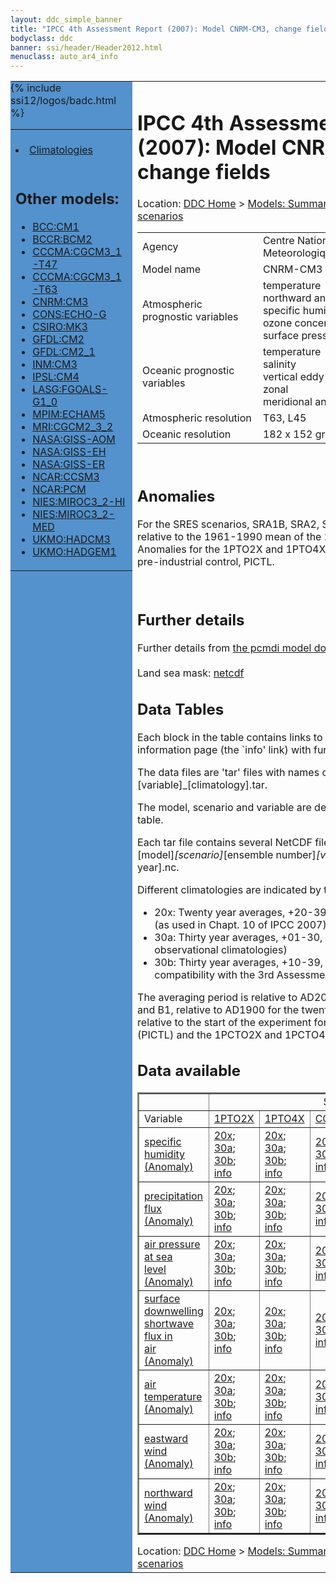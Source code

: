 ```yaml
---
layout: ddc_simple_banner
title: "IPCC 4th Assessment Report (2007): Model CNRM-CM3, change fields"
bodyclass: ddc
banner: ssi/header/Header2012.html
menuclass: auto_ar4_info
---
```



<table width="100%" border="0" cellspacing="0" cellpadding="0" style="border-collapse: collapse;">
<tr style="margin:0;padding:0;border:0;">
<td style="margin:0;padding:0;border:0;height:1pt;width:150pt;background:#5492CD;" valign="top" >

<div id="lh-col2" class="auto_ar4_info">
<table class="menumain" bgcolor="#5492CD" cellspacing="0" width="100%" border="0">
<tr><td>

<br/>
<li><a href="model-CNRM-CM3.html">Climatologies</a></li><br/>

<h2> Other models:</h2>
<ul>
<li><a href="model-BCC-CM1-change.html">BCC:CM1</a></li>
<li><a href="model-BCCR-BCM2-change.html">BCCR:BCM2</a></li>
<li><a href="model-CCCMA-CGCM3_1-T47-change.html">CCCMA:CGCM3_1-T47</a></li>
<li><a href="model-CCCMA-CGCM3_1-T63-change.html">CCCMA:CGCM3_1-T63</a></li>
<li><a href="model-CNRM-CM3-change.html">CNRM:CM3</a></li>
<li><a href="model-CONS-ECHO-G-change.html">CONS:ECHO-G</a></li>
<li><a href="model-CSIRO-MK3-change.html">CSIRO:MK3</a></li>
<li><a href="model-GFDL-CM2-change.html">GFDL:CM2</a></li>
<li><a href="model-GFDL-CM2_1-change.html">GFDL:CM2_1</a></li>
<li><a href="model-INM-CM3-change.html">INM:CM3</a></li>
<li><a href="model-IPSL-CM4-change.html">IPSL:CM4</a></li>
<li><a href="model-LASG-FGOALS-G1_0-change.html">LASG:FGOALS-G1_0</a></li>
<li><a href="model-MPIM-ECHAM5-change.html">MPIM:ECHAM5</a></li>
<li><a href="model-MRI-CGCM2_3_2-change.html">MRI:CGCM2_3_2</a></li>
<li><a href="model-NASA-GISS-AOM-change.html">NASA:GISS-AOM</a></li>
<li><a href="model-NASA-GISS-EH-change.html">NASA:GISS-EH</a></li>
<li><a href="model-NASA-GISS-ER-change.html">NASA:GISS-ER</a></li>
<li><a href="model-NCAR-CCSM3-change.html">NCAR:CCSM3</a></li>
<li><a href="model-NCAR-PCM-change.html">NCAR:PCM</a></li>
<li><a href="model-NIES-MIROC3_2-HI-change.html">NIES:MIROC3_2-HI</a></li>
<li><a href="model-NIES-MIROC3_2-MED-change.html">NIES:MIROC3_2-MED</a></li>
<li><a href="model-UKMO-HADCM3-change.html">UKMO:HADCM3</a></li>
<li><a href="model-UKMO-HADGEM1-change.html">UKMO:HADGEM1</a></li>
</ul>

</td></tr> 
{% include ssi12/logos/badc.html %}
</table>
</div>
</td>
<td><h1>IPCC 4th Assessment Report (2007): Model CNRM-CM3, change fields</h1>

<!-- Breadcrumb1 -->
<div id="breadcrumb1" align="left">
Location: <a href="/index.html">DDC Home</a> > <a href="/sim/gcm_clim/">Models: Summary Data</a>
> <a href="/sim/gcm_clim/SRES_AR4/index.html">AR4 (2007): SRES scenarios</a>
</div>
<!-- End of Breadcrumb1 --><table class="meta-data-table">
<tr>
     <td class="meta-table-col1">Agency</td><td> Centre National de Recherches Meteorologiques, Meteo France, France</td>
</tr>
<tr>
     <td class="meta-table-col1">Model name</td><td> CNRM-CM3</td>
</tr>
<tr>
     <td class="meta-table-col1">Atmospheric prognostic variables</td><td> temperature<br/>
 northward and eastward wind components<br/>
 specific humidity<br/>
 ozone concentration<br/>
 surface pressure</td>
</tr>
<tr>
     <td class="meta-table-col1">Oceanic prognostic variables</td><td> temperature<br/>
 salinity<br/>
 vertical eddy viscosity (TKE scheme)<br/>
 zonal<br/>
 meridional and vertical velocity components.</td>
</tr>
<tr>
     <td class="meta-table-col1">Atmospheric resolution</td><td>  T63, L45</td>
</tr>
<tr>
     <td class="meta-table-col1">Oceanic resolution</td><td> 182 x 152 grid</td>
</tr>
</table>
<br/>

<h2>Anomalies</h2>

For the SRES scenarios, SRA1B, SRA2, SRB1, anomalies are calculated relative to
the 1961-1990 mean of the 20th century simulation, 20C3M. Anomalies for the
1PTO2X and 1PTO4X scenarios are relative to the pre-industrial control, PICTL.

<br/>
<h2>Further details</h2>
    Further details from <a href="http://www-pcmdi.llnl.gov/ipcc/model_documentation/ipcc_model_documentation.php">
          the pcmdi model documentation page</a>
<br/>
<br/>Land sea mask: <a href="/cgi-bin/downl/ar4_nc/sftlf/CNCM3_sftlf.nc">netcdf</a><br/>
<h2> Data Tables</h2>

Each block in the table contains links to one or more data files and
to one information page (the `info' link) with further information.
<p/>

The data files are 'tar' files with names of the form
[model]_[scenario]_[variable]_[climatology].tar.
<p/>

The model, scenario and variable are determined by the position in
the table.
<p/>

Each tar file contains several NetCDF files with names of the form:
[model]_[scenario]_[ensemble number]_[variable]_[start-year]-[end-year].nc.
<p/>

Different climatologies are indicated by the links within each table entry.
<ul>
<li>20x: Twenty year averages, +20-39, +46-65, +80-99, +180-199 (as used in Chapt. 10 of IPCC 2007)</li>
<li>30a: Thirty year averages, +01-30, +31-60, +61-90 (as used in the observational climatologies)</li>
<li>30b: Thirty year averages, +10-39, +40-69, +70-99 (for compatibility with the 3rd Assessment Report)</li>
</ul>
The averaging period is relative to AD2000 for SRES scenarios A1B, A2 and B1,
relative to AD1900 for the twentieth century run (20C3M) and relative to the
start of the experiment for the pre-industrial control (PICTL) and the
1PCTO2X and 1PCTO4X runs.
<p/>

<h2>Data available</h2>

<table class="data-table"  border="2">
<tr><td></td>
<td colspan="6" align="center">Scenario</td>
</tr>
<tr><td>Variable</td>
      <td><a href="scenario-1PTO2X-change.html">1PTO2X</a></td>
      <td><a href="scenario-1PTO4X-change.html">1PTO4X</a></td>
      <td><a href="scenario-COMMIT-change.html">COMMIT</a></td>
      <td><a href="scenario-SRA1B-change.html">SRA1B</a></td>
      <td><a href="scenario-SRA2-change.html">SRA2</a></td>
      <td><a href="scenario-SRB1-change.html">SRB1</a></td>
</tr>
<tr><td class="data-table-col1"><a href="var-specific_humidity-change.html">specific<br/> humidity (Anomaly)</a></td>
      <td class="data-table-item">
      <a href="/cgi-bin/downl/ar4_nc/huss-change/CNCM3_1PTO2X_huss-change_oc20x.tar">20x</a>;
      <a href="/cgi-bin/downl/ar4_nc/huss-change/CNCM3_1PTO2X_huss-change_oc30a.tar">30a</a>;
      <a href="/cgi-bin/downl/ar4_nc/huss-change/CNCM3_1PTO2X_huss-change_oc30b.tar">30b</a>;
      <a href="/ar4/info/CNRM-CM3_1PTO2X_huss.html">info</a></td>
      <td class="data-table-item">
      <a href="/cgi-bin/downl/ar4_nc/huss-change/CNCM3_1PTO4X_huss-change_oc20x.tar">20x</a>;
      <a href="/cgi-bin/downl/ar4_nc/huss-change/CNCM3_1PTO4X_huss-change_oc30a.tar">30a</a>;
      <a href="/cgi-bin/downl/ar4_nc/huss-change/CNCM3_1PTO4X_huss-change_oc30b.tar">30b</a>;
      <a href="/ar4/info/CNRM-CM3_1PTO4X_huss.html">info</a></td>
      <td class="data-table-item">
      <a href="/cgi-bin/downl/ar4_nc/huss-change/CNCM3_COMMIT_huss-change_c20x.tar">20x</a>;
      <a href="/cgi-bin/downl/ar4_nc/huss-change/CNCM3_COMMIT_huss-change_c30b.tar">30b</a>;
      <a href="/ar4/info/CNRM-CM3_COMMIT_huss.html">info</a></td>
      <td class="data-table-item">
      <a href="/cgi-bin/downl/ar4_nc/huss-change/CNCM3_SRA1B_huss-change_c20x.tar">20x</a>;
      <a href="/cgi-bin/downl/ar4_nc/huss-change/CNCM3_SRA1B_huss-change_c30b.tar">30b</a>;
      <a href="/ar4/info/CNRM-CM3_SRA1B_huss.html">info</a></td>
      <td class="data-table-item">
      <a href="/cgi-bin/downl/ar4_nc/huss-change/CNCM3_SRA2_huss-change_c20x.tar">20x</a>;
      <a href="/cgi-bin/downl/ar4_nc/huss-change/CNCM3_SRA2_huss-change_c30b.tar">30b</a>;
      <a href="/ar4/info/CNRM-CM3_SRA2_huss.html">info</a></td>
      <td class="data-table-item">
      <a href="/cgi-bin/downl/ar4_nc/huss-change/CNCM3_SRB1_huss-change_c20x.tar">20x</a>;
      <a href="/cgi-bin/downl/ar4_nc/huss-change/CNCM3_SRB1_huss-change_c30b.tar">30b</a>;
      <a href="/ar4/info/CNRM-CM3_SRB1_huss.html">info</a></td>
</tr>
<tr><td class="data-table-col1"><a href="var-precipitation_flux-change.html">precipitation<br/> flux (Anomaly)</a></td>
      <td class="data-table-item">
      <a href="/cgi-bin/downl/ar4_nc/pr-change/CNCM3_1PTO2X_pr-change_oc20x.tar">20x</a>;
      <a href="/cgi-bin/downl/ar4_nc/pr-change/CNCM3_1PTO2X_pr-change_oc30a.tar">30a</a>;
      <a href="/cgi-bin/downl/ar4_nc/pr-change/CNCM3_1PTO2X_pr-change_oc30b.tar">30b</a>;
      <a href="/ar4/info/CNRM-CM3_1PTO2X_pr.html">info</a></td>
      <td class="data-table-item">
      <a href="/cgi-bin/downl/ar4_nc/pr-change/CNCM3_1PTO4X_pr-change_oc20x.tar">20x</a>;
      <a href="/cgi-bin/downl/ar4_nc/pr-change/CNCM3_1PTO4X_pr-change_oc30a.tar">30a</a>;
      <a href="/cgi-bin/downl/ar4_nc/pr-change/CNCM3_1PTO4X_pr-change_oc30b.tar">30b</a>;
      <a href="/ar4/info/CNRM-CM3_1PTO4X_pr.html">info</a></td>
      <td class="data-table-item">
      <a href="/cgi-bin/downl/ar4_nc/pr-change/CNCM3_COMMIT_pr-change_c20x.tar">20x</a>;
      <a href="/cgi-bin/downl/ar4_nc/pr-change/CNCM3_COMMIT_pr-change_c30b.tar">30b</a>;
      <a href="/ar4/info/CNRM-CM3_COMMIT_pr.html">info</a></td>
      <td class="data-table-item">
      <a href="/cgi-bin/downl/ar4_nc/pr-change/CNCM3_SRA1B_pr-change_c20x.tar">20x</a>;
      <a href="/cgi-bin/downl/ar4_nc/pr-change/CNCM3_SRA1B_pr-change_c30b.tar">30b</a>;
      <a href="/ar4/info/CNRM-CM3_SRA1B_pr.html">info</a></td>
      <td class="data-table-item">
      <a href="/cgi-bin/downl/ar4_nc/pr-change/CNCM3_SRA2_pr-change_c20x.tar">20x</a>;
      <a href="/cgi-bin/downl/ar4_nc/pr-change/CNCM3_SRA2_pr-change_c30b.tar">30b</a>;
      <a href="/ar4/info/CNRM-CM3_SRA2_pr.html">info</a></td>
      <td class="data-table-empty">--</td>
</tr>
<tr><td class="data-table-col1"><a href="var-air_pressure_at_sea_level-change.html">air pressure at sea<br/> level (Anomaly)</a></td>
      <td class="data-table-item">
      <a href="/cgi-bin/downl/ar4_nc/psl-change/CNCM3_1PTO2X_psl-change_oc20x.tar">20x</a>;
      <a href="/cgi-bin/downl/ar4_nc/psl-change/CNCM3_1PTO2X_psl-change_oc30a.tar">30a</a>;
      <a href="/cgi-bin/downl/ar4_nc/psl-change/CNCM3_1PTO2X_psl-change_oc30b.tar">30b</a>;
      <a href="/ar4/info/CNRM-CM3_1PTO2X_psl.html">info</a></td>
      <td class="data-table-item">
      <a href="/cgi-bin/downl/ar4_nc/psl-change/CNCM3_1PTO4X_psl-change_oc20x.tar">20x</a>;
      <a href="/cgi-bin/downl/ar4_nc/psl-change/CNCM3_1PTO4X_psl-change_oc30a.tar">30a</a>;
      <a href="/cgi-bin/downl/ar4_nc/psl-change/CNCM3_1PTO4X_psl-change_oc30b.tar">30b</a>;
      <a href="/ar4/info/CNRM-CM3_1PTO4X_psl.html">info</a></td>
      <td class="data-table-item">
      <a href="/cgi-bin/downl/ar4_nc/psl-change/CNCM3_COMMIT_psl-change_c20x.tar">20x</a>;
      <a href="/cgi-bin/downl/ar4_nc/psl-change/CNCM3_COMMIT_psl-change_c30b.tar">30b</a>;
      <a href="/ar4/info/CNRM-CM3_COMMIT_psl.html">info</a></td>
      <td class="data-table-item">
      <a href="/cgi-bin/downl/ar4_nc/psl-change/CNCM3_SRA1B_psl-change_c20x.tar">20x</a>;
      <a href="/cgi-bin/downl/ar4_nc/psl-change/CNCM3_SRA1B_psl-change_c30b.tar">30b</a>;
      <a href="/ar4/info/CNRM-CM3_SRA1B_psl.html">info</a></td>
      <td class="data-table-item">
      <a href="/cgi-bin/downl/ar4_nc/psl-change/CNCM3_SRA2_psl-change_c20x.tar">20x</a>;
      <a href="/cgi-bin/downl/ar4_nc/psl-change/CNCM3_SRA2_psl-change_c30b.tar">30b</a>;
      <a href="/ar4/info/CNRM-CM3_SRA2_psl.html">info</a></td>
      <td class="data-table-item">
      <a href="/cgi-bin/downl/ar4_nc/psl-change/CNCM3_SRB1_psl-change_c20x.tar">20x</a>;
      <a href="/cgi-bin/downl/ar4_nc/psl-change/CNCM3_SRB1_psl-change_c30b.tar">30b</a>;
      <a href="/ar4/info/CNRM-CM3_SRB1_psl.html">info</a></td>
</tr>
<tr><td class="data-table-col1"><a href="var-surface_downwelling_shortwave_flux_in_air-change.html">surface downwelling<br/> shortwave flux in<br/> air (Anomaly)</a></td>
      <td class="data-table-item">
      <a href="/cgi-bin/downl/ar4_nc/rsds-change/CNCM3_1PTO2X_rsds-change_oc20x.tar">20x</a>;
      <a href="/cgi-bin/downl/ar4_nc/rsds-change/CNCM3_1PTO2X_rsds-change_oc30a.tar">30a</a>;
      <a href="/cgi-bin/downl/ar4_nc/rsds-change/CNCM3_1PTO2X_rsds-change_oc30b.tar">30b</a>;
      <a href="/ar4/info/CNRM-CM3_1PTO2X_rsds.html">info</a></td>
      <td class="data-table-item">
      <a href="/cgi-bin/downl/ar4_nc/rsds-change/CNCM3_1PTO4X_rsds-change_oc20x.tar">20x</a>;
      <a href="/cgi-bin/downl/ar4_nc/rsds-change/CNCM3_1PTO4X_rsds-change_oc30a.tar">30a</a>;
      <a href="/cgi-bin/downl/ar4_nc/rsds-change/CNCM3_1PTO4X_rsds-change_oc30b.tar">30b</a>;
      <a href="/ar4/info/CNRM-CM3_1PTO4X_rsds.html">info</a></td>
      <td class="data-table-item">
      <a href="/cgi-bin/downl/ar4_nc/rsds-change/CNCM3_COMMIT_rsds-change_c20x.tar">20x</a>;
      <a href="/cgi-bin/downl/ar4_nc/rsds-change/CNCM3_COMMIT_rsds-change_c30b.tar">30b</a>;
      <a href="/ar4/info/CNRM-CM3_COMMIT_rsds.html">info</a></td>
      <td class="data-table-item">
      <a href="/cgi-bin/downl/ar4_nc/rsds-change/CNCM3_SRA1B_rsds-change_c20x.tar">20x</a>;
      <a href="/cgi-bin/downl/ar4_nc/rsds-change/CNCM3_SRA1B_rsds-change_c30b.tar">30b</a>;
      <a href="/ar4/info/CNRM-CM3_SRA1B_rsds.html">info</a></td>
      <td class="data-table-item">
      <a href="/cgi-bin/downl/ar4_nc/rsds-change/CNCM3_SRA2_rsds-change_c20x.tar">20x</a>;
      <a href="/cgi-bin/downl/ar4_nc/rsds-change/CNCM3_SRA2_rsds-change_c30b.tar">30b</a>;
      <a href="/ar4/info/CNRM-CM3_SRA2_rsds.html">info</a></td>
      <td class="data-table-item">
      <a href="/cgi-bin/downl/ar4_nc/rsds-change/CNCM3_SRB1_rsds-change_c20x.tar">20x</a>;
      <a href="/cgi-bin/downl/ar4_nc/rsds-change/CNCM3_SRB1_rsds-change_c30b.tar">30b</a>;
      <a href="/ar4/info/CNRM-CM3_SRB1_rsds.html">info</a></td>
</tr>
<tr><td class="data-table-col1"><a href="var-air_temperature-change.html">air<br/> temperature (Anomaly)</a></td>
      <td class="data-table-item">
      <a href="/cgi-bin/downl/ar4_nc/tas-change/CNCM3_1PTO2X_tas-change_oc20x.tar">20x</a>;
      <a href="/cgi-bin/downl/ar4_nc/tas-change/CNCM3_1PTO2X_tas-change_oc30a.tar">30a</a>;
      <a href="/cgi-bin/downl/ar4_nc/tas-change/CNCM3_1PTO2X_tas-change_oc30b.tar">30b</a>;
      <a href="/ar4/info/CNRM-CM3_1PTO2X_tas.html">info</a></td>
      <td class="data-table-item">
      <a href="/cgi-bin/downl/ar4_nc/tas-change/CNCM3_1PTO4X_tas-change_oc20x.tar">20x</a>;
      <a href="/cgi-bin/downl/ar4_nc/tas-change/CNCM3_1PTO4X_tas-change_oc30a.tar">30a</a>;
      <a href="/cgi-bin/downl/ar4_nc/tas-change/CNCM3_1PTO4X_tas-change_oc30b.tar">30b</a>;
      <a href="/ar4/info/CNRM-CM3_1PTO4X_tas.html">info</a></td>
      <td class="data-table-item">
      <a href="/cgi-bin/downl/ar4_nc/tas-change/CNCM3_COMMIT_tas-change_c20x.tar">20x</a>;
      <a href="/cgi-bin/downl/ar4_nc/tas-change/CNCM3_COMMIT_tas-change_c30b.tar">30b</a>;
      <a href="/ar4/info/CNRM-CM3_COMMIT_tas.html">info</a></td>
      <td class="data-table-item">
      <a href="/cgi-bin/downl/ar4_nc/tas-change/CNCM3_SRA1B_tas-change_c20x.tar">20x</a>;
      <a href="/cgi-bin/downl/ar4_nc/tas-change/CNCM3_SRA1B_tas-change_c30b.tar">30b</a>;
      <a href="/ar4/info/CNRM-CM3_SRA1B_tas.html">info</a></td>
      <td class="data-table-item">
      <a href="/cgi-bin/downl/ar4_nc/tas-change/CNCM3_SRA2_tas-change_c20x.tar">20x</a>;
      <a href="/cgi-bin/downl/ar4_nc/tas-change/CNCM3_SRA2_tas-change_c30b.tar">30b</a>;
      <a href="/ar4/info/CNRM-CM3_SRA2_tas.html">info</a></td>
      <td class="data-table-item">
      <a href="/cgi-bin/downl/ar4_nc/tas-change/CNCM3_SRB1_tas-change_c20x.tar">20x</a>;
      <a href="/cgi-bin/downl/ar4_nc/tas-change/CNCM3_SRB1_tas-change_c30b.tar">30b</a>;
      <a href="/ar4/info/CNRM-CM3_SRB1_tas.html">info</a></td>
</tr>
<tr><td class="data-table-col1"><a href="var-eastward_wind-change.html">eastward wind (Anomaly)</a></td>
      <td class="data-table-item">
      <a href="/cgi-bin/downl/ar4_nc/uas-change/CNCM3_1PTO2X_uas-change_oc20x.tar">20x</a>;
      <a href="/cgi-bin/downl/ar4_nc/uas-change/CNCM3_1PTO2X_uas-change_oc30a.tar">30a</a>;
      <a href="/cgi-bin/downl/ar4_nc/uas-change/CNCM3_1PTO2X_uas-change_oc30b.tar">30b</a>;
      <a href="/ar4/info/CNRM-CM3_1PTO2X_uas.html">info</a></td>
      <td class="data-table-item">
      <a href="/cgi-bin/downl/ar4_nc/uas-change/CNCM3_1PTO4X_uas-change_oc20x.tar">20x</a>;
      <a href="/cgi-bin/downl/ar4_nc/uas-change/CNCM3_1PTO4X_uas-change_oc30a.tar">30a</a>;
      <a href="/cgi-bin/downl/ar4_nc/uas-change/CNCM3_1PTO4X_uas-change_oc30b.tar">30b</a>;
      <a href="/ar4/info/CNRM-CM3_1PTO4X_uas.html">info</a></td>
      <td class="data-table-item">
      <a href="/cgi-bin/downl/ar4_nc/uas-change/CNCM3_COMMIT_uas-change_c20x.tar">20x</a>;
      <a href="/cgi-bin/downl/ar4_nc/uas-change/CNCM3_COMMIT_uas-change_c30b.tar">30b</a>;
      <a href="/ar4/info/CNRM-CM3_COMMIT_uas.html">info</a></td>
      <td class="data-table-item">
      <a href="/cgi-bin/downl/ar4_nc/uas-change/CNCM3_SRA1B_uas-change_c20x.tar">20x</a>;
      <a href="/cgi-bin/downl/ar4_nc/uas-change/CNCM3_SRA1B_uas-change_c30b.tar">30b</a>;
      <a href="/ar4/info/CNRM-CM3_SRA1B_uas.html">info</a></td>
      <td class="data-table-item">
      <a href="/cgi-bin/downl/ar4_nc/uas-change/CNCM3_SRA2_uas-change_c20x.tar">20x</a>;
      <a href="/cgi-bin/downl/ar4_nc/uas-change/CNCM3_SRA2_uas-change_c30b.tar">30b</a>;
      <a href="/ar4/info/CNRM-CM3_SRA2_uas.html">info</a></td>
      <td class="data-table-item">
      <a href="/cgi-bin/downl/ar4_nc/uas-change/CNCM3_SRB1_uas-change_c20x.tar">20x</a>;
      <a href="/cgi-bin/downl/ar4_nc/uas-change/CNCM3_SRB1_uas-change_c30b.tar">30b</a>;
      <a href="/ar4/info/CNRM-CM3_SRB1_uas.html">info</a></td>
</tr>
<tr><td class="data-table-col1"><a href="var-northward_wind-change.html">northward wind (Anomaly)</a></td>
      <td class="data-table-item">
      <a href="/cgi-bin/downl/ar4_nc/vas-change/CNCM3_1PTO2X_vas-change_oc20x.tar">20x</a>;
      <a href="/cgi-bin/downl/ar4_nc/vas-change/CNCM3_1PTO2X_vas-change_oc30a.tar">30a</a>;
      <a href="/cgi-bin/downl/ar4_nc/vas-change/CNCM3_1PTO2X_vas-change_oc30b.tar">30b</a>;
      <a href="/ar4/info/CNRM-CM3_1PTO2X_vas.html">info</a></td>
      <td class="data-table-item">
      <a href="/cgi-bin/downl/ar4_nc/vas-change/CNCM3_1PTO4X_vas-change_oc20x.tar">20x</a>;
      <a href="/cgi-bin/downl/ar4_nc/vas-change/CNCM3_1PTO4X_vas-change_oc30a.tar">30a</a>;
      <a href="/cgi-bin/downl/ar4_nc/vas-change/CNCM3_1PTO4X_vas-change_oc30b.tar">30b</a>;
      <a href="/ar4/info/CNRM-CM3_1PTO4X_vas.html">info</a></td>
      <td class="data-table-item">
      <a href="/cgi-bin/downl/ar4_nc/vas-change/CNCM3_COMMIT_vas-change_c20x.tar">20x</a>;
      <a href="/cgi-bin/downl/ar4_nc/vas-change/CNCM3_COMMIT_vas-change_c30b.tar">30b</a>;
      <a href="/ar4/info/CNRM-CM3_COMMIT_vas.html">info</a></td>
      <td class="data-table-item">
      <a href="/cgi-bin/downl/ar4_nc/vas-change/CNCM3_SRA1B_vas-change_c20x.tar">20x</a>;
      <a href="/cgi-bin/downl/ar4_nc/vas-change/CNCM3_SRA1B_vas-change_c30b.tar">30b</a>;
      <a href="/ar4/info/CNRM-CM3_SRA1B_vas.html">info</a></td>
      <td class="data-table-item">
      <a href="/cgi-bin/downl/ar4_nc/vas-change/CNCM3_SRA2_vas-change_c20x.tar">20x</a>;
      <a href="/cgi-bin/downl/ar4_nc/vas-change/CNCM3_SRA2_vas-change_c30b.tar">30b</a>;
      <a href="/ar4/info/CNRM-CM3_SRA2_vas.html">info</a></td>
      <td class="data-table-item">
      <a href="/cgi-bin/downl/ar4_nc/vas-change/CNCM3_SRB1_vas-change_c20x.tar">20x</a>;
      <a href="/cgi-bin/downl/ar4_nc/vas-change/CNCM3_SRB1_vas-change_c30b.tar">30b</a>;
      <a href="/ar4/info/CNRM-CM3_SRB1_vas.html">info</a></td>
</tr>
</table>
</div>
<!-- Breadcrumb2 -->
<div id="breadcrumb2" align="left">
Location: <a href="/index.html">DDC Home</a> > <a href="/sim/gcm_clim/">Models: Summary Data</a>
> <a href="/sim/gcm_clim/SRES_AR4/index.html">AR4 (2007): SRES scenarios</a>
</div>
<!-- End of Breadcrumb2 --></td></tr></table>
